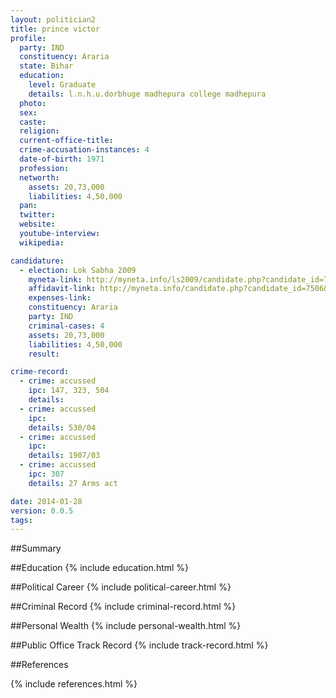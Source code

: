 ```yaml
---
layout: politician2
title: prince victor
profile: 
  party: IND
  constituency: Araria
  state: Bihar
  education: 
    level: Graduate
    details: l.n.h.u.dorbhuge madhepura college madhepura
  photo: 
  sex: 
  caste: 
  religion: 
  current-office-title: 
  crime-accusation-instances: 4
  date-of-birth: 1971
  profession: 
  networth: 
    assets: 20,73,000
    liabilities: 4,50,000
  pan: 
  twitter: 
  website: 
  youtube-interview: 
  wikipedia: 

candidature: 
  - election: Lok Sabha 2009
    myneta-link: http://myneta.info/ls2009/candidate.php?candidate_id=7506
    affidavit-link: http://myneta.info/candidate.php?candidate_id=7506&scan=original
    expenses-link: 
    constituency: Araria 
    party: IND
    criminal-cases: 4
    assets: 20,73,000
    liabilities: 4,50,000
    result:  

crime-record: 
  - crime: accussed
    ipc: 147, 323, 504
    details:  
  - crime: accussed
    ipc: 
    details: 530/04 
  - crime: accussed
    ipc: 
    details: 1907/03 
  - crime: accussed
    ipc: 307
    details: 27 Arms act 

date: 2014-01-28
version: 0.0.5
tags: 
---
```

##Summary


##Education
{% include education.html %}


##Political Career
{% include political-career.html %}


##Criminal Record
{% include criminal-record.html %}


##Personal Wealth
{% include personal-wealth.html %}


##Public Office Track Record
{% include track-record.html %}


##References


{% include references.html %}